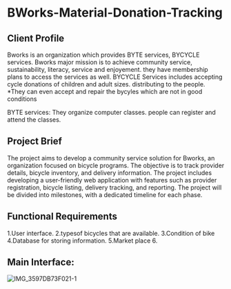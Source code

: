 # BWorks-Material-Donation-Tracking

## Client Profile
Bworks is an organization which provides BYTE services, BYCYCLE services. Bworks major mission is to achieve community service, sustainability, literacy, service and enjoyement. they have membership plans to access the services as well.
BYCYCLE Services includes accepting cycle donations of children and adult sizes. distributing to the people. *They can even accept and repair the bycyles which are not in good conditions

BYTE services: They organize computer classes. people can register and attend the classes.

## Project Brief
The project aims to develop a community service solution for Bworks, an organization focused on bicycle programs. The objective is to track provider details, bicycle inventory, and delivery information. The project includes developing a user-friendly web application with features such as provider registration, bicycle listing, delivery tracking, and reporting. The project will be divided into milestones, with a dedicated timeline for each phase.

## Functional Requirements
1.User interface.
2.typesof bicycles that are available.
3.Condition of bike
4.Database for storing information.
5.Market place
6.


## Main Interface:

![IMG_3597DB73F021-1](https://github.com/anees1203/BWorks-Material-Donation-Tracking/assets/86214595/681e791f-32de-4d4f-8beb-e7ef29b7c08e)

